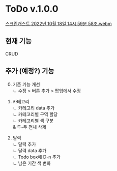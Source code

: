 # ToDo v.1.0.0

[스크린캐스트 2022년 10월 18일 14시 59분 58초.webm](https://user-images.githubusercontent.com/107466003/196349640-9df7cfce-390e-442c-80ac-f84543090d3f.webm)

## 현재 기능
CRUD

## 추가 (예정?) 기능
0. 기존 기능 개선  
ㄴ 수정 > 버튼 추가 > 팝업에서 수정  


1. 카테고리  
ㄴ 카테고리 data 추가  
ㄴ 카테고리별 구역 할당  
ㄴ 카테고리별 색 구분  
& 투-두 전체 삭제  

2. 달력  
ㄴ 달력 추가  
ㄴ 달력 data 추가  
ㄴ Todo box에 D-n 추가  
ㄴ 남은 기간 색 변화
